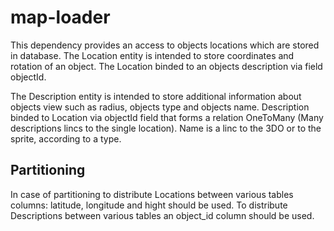 # map-loader
This dependency provides an access to objects locations which are stored in database.
The Location entity is intended to store coordinates and rotation of an object.
The Location binded to an objects description via field objectId.

The Description entity is intended to store additional information about objects view such as radius, objects type and objects name. Description binded to Location via objectId field that forms a relation OneToMany (Many descriptions lincs to the single location). 
Name is a linc to the 3DO or to the sprite, according to a type.

## Partitioning
In case of partitioning to distribute Locations between various tables columns: latitude, longitude and hight should be used. To distribute Descriptions between various tables an object_id column should be used.
